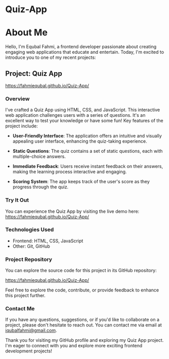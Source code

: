 # Quiz-App
# About Me

Hello, I'm Equbal Fahmi, a frontend developer passionate about creating engaging web applications that educate and entertain. Today, I'm excited to introduce you to one of my recent projects:

## Project: Quiz App

https://fahmiequbal.github.io/Quiz-App/
### Overview

I've crafted a Quiz App using HTML, CSS, and JavaScript. This interactive web application challenges users with a series of questions. It's an excellent way to test your knowledge or have some fun! Key features of the project include:

- **User-Friendly Interface**: The application offers an intuitive and visually appealing user interface, enhancing the quiz-taking experience.

- **Static Questions**: The quiz contains a set of static questions, each with multiple-choice answers.

- **Immediate Feedback**: Users receive instant feedback on their answers, making the learning process interactive and engaging.

- **Scoring System**: The app keeps track of the user's score as they progress through the quiz.

### Try It Out

You can experience the Quiz App by visiting the live demo here: https://fahmiequbal.github.io/Quiz-App/

### Technologies Used

- Frontend: HTML, CSS, JavaScript
- Other: Git, GitHub

### Project Repository

You can explore the source code for this project in its GitHub repository:

https://fahmiequbal.github.io/Quiz-App/

Feel free to explore the code, contribute, or provide feedback to enhance this project further.

### Contact Me

If you have any questions, suggestions, or if you'd like to collaborate on a project, please don't hesitate to reach out. You can contact me via email at iqubalfahmi@gmail.com.

Thank you for visiting my GitHub profile and exploring my Quiz App project. I'm eager to connect with you and explore more exciting frontend development projects!

